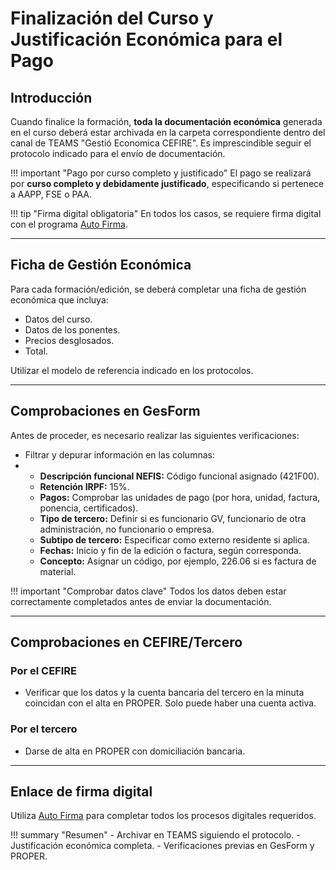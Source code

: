 # Finalización del Curso y Justificación Económica para el Pago

## Introducción
Cuando finalice la formación, **toda la documentación económica** generada en el curso deberá estar archivada en la carpeta correspondiente dentro del canal de TEAMS "Gestió Economica CEFIRE". Es imprescindible seguir el protocolo indicado para el envío de documentación.

!!! important "Pago por curso completo y justificado"
    El pago se realizará por **curso completo y debidamente justificado**, especificando si pertenece a AAPP, FSE o PAA.

!!! tip "Firma digital obligatoria"
    En todos los casos, se requiere firma digital con el programa [Auto Firma](https://autofirma.net).

---

## Ficha de Gestión Económica

Para cada formación/edición, se deberá completar una ficha de gestión económica que incluya:

- Datos del curso.
- Datos de los ponentes.
- Precios desglosados.
- Total.

Utilizar el modelo de referencia indicado en los protocolos.

---

## Comprobaciones en GesForm

Antes de proceder, es necesario realizar las siguientes verificaciones:

- Filtrar y depurar información en las columnas:
- 
  - **Descripción funcional NEFIS:** Código funcional asignado (421F00).
  - **Retención IRPF:** 15%.
  - **Pagos:** Comprobar las unidades de pago (por hora, unidad, factura, ponencia, certificados).
  - **Tipo de tercero:** Definir si es funcionario GV, funcionario de otra administración, no funcionario o empresa.
  - **Subtipo de tercero:** Especificar como externo residente si aplica.
  - **Fechas:** Inicio y fin de la edición o factura, según corresponda.
  - **Concepto:** Asignar un código, por ejemplo, 226.06 si es factura de material.

!!! important "Comprobar datos clave"
    Todos los datos deben estar correctamente completados antes de enviar la documentación.

---

## Comprobaciones en CEFIRE/Tercero

### Por el CEFIRE

- Verificar que los datos y la cuenta bancaria del tercero en la minuta coincidan con el alta en PROPER. Solo puede haber una cuenta activa.

### Por el tercero

- Darse de alta en PROPER con domiciliación bancaria.

---

## Enlace de firma digital
Utiliza [Auto Firma](https://autofirma.net) para completar todos los procesos digitales requeridos.

!!! summary "Resumen"
    - Archivar en TEAMS siguiendo el protocolo.
    - Justificación económica completa.
    - Verificaciones previas en GesForm y PROPER.